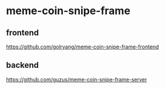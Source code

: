 # meme-coin-snipe-frame

## frontend

https://github.com/golryang/meme-coin-snipe-frame-frontend

## backend

https://github.com/guzus/meme-coin-snipe-frame-server
